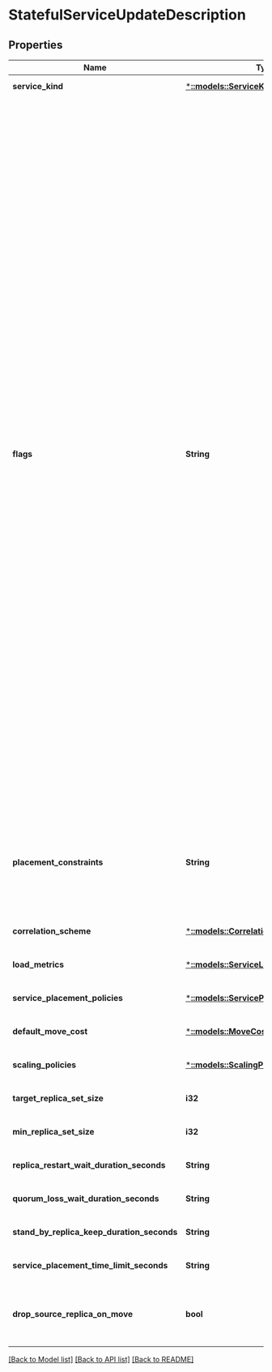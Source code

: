# StatefulServiceUpdateDescription

## Properties
Name | Type | Description | Notes
------------ | ------------- | ------------- | -------------
**service_kind** | [***::models::ServiceKind**](ServiceKind.md) | The service kind. | [default to null]
**flags** | **String** | Flags indicating whether other properties are set. Each of the associated properties corresponds to a flag, specified below, which, if set, indicate that the property is specified. This property can be a combination of those flags obtained using bitwise &#39;OR&#39; operator. For example, if the provided value is 6 then the flags for ReplicaRestartWaitDuration (2) and QuorumLossWaitDuration (4) are set.  - None - Does not indicate any other properties are set. The value is zero. - TargetReplicaSetSize/InstanceCount - Indicates whether the TargetReplicaSetSize property (for Stateful services) or the InstanceCount property (for Stateless services) is set. The value is 1. - ReplicaRestartWaitDuration - Indicates the ReplicaRestartWaitDuration property is set. The value is  2. - QuorumLossWaitDuration - Indicates the QuorumLossWaitDuration property is set. The value is 4. - StandByReplicaKeepDuration - Indicates the StandByReplicaKeepDuration property is set. The value is 8. - MinReplicaSetSize - Indicates the MinReplicaSetSize property is set. The value is 16. - PlacementConstraints - Indicates the PlacementConstraints property is set. The value is 32. - PlacementPolicyList - Indicates the ServicePlacementPolicies property is set. The value is 64. - Correlation - Indicates the CorrelationScheme property is set. The value is 128. - Metrics - Indicates the ServiceLoadMetrics property is set. The value is 256. - DefaultMoveCost - Indicates the DefaultMoveCost property is set. The value is 512. - ScalingPolicy - Indicates the ScalingPolicies property is set. The value is 1024. - ServicePlacementTimeLimit - Indicates the ServicePlacementTimeLimit property is set. The value is 2048. - MinInstanceCount - Indicates the MinInstanceCount property is set. The value is 4096. - MinInstancePercentage - Indicates the MinInstancePercentage property is set. The value is 8192. - InstanceCloseDelayDuration - Indicates the InstanceCloseDelayDuration property is set. The value is 16384. - DropSourceReplicaOnMove - Indicates the DropSourceReplicaOnMove property is set. The value is 32768. | [optional] [default to null]
**placement_constraints** | **String** | The placement constraints as a string. Placement constraints are boolean expressions on node properties and allow for restricting a service to particular nodes based on the service requirements. For example, to place a service on nodes where NodeType is blue specify the following: \&quot;NodeColor &#x3D;&#x3D; blue)\&quot;. | [optional] [default to null]
**correlation_scheme** | [***::models::CorrelationSchemeList**](CorrelationSchemeList.md) | The correlation scheme. | [optional] [default to null]
**load_metrics** | [***::models::ServiceLoadMetricsList**](ServiceLoadMetricsList.md) | The service load metrics. | [optional] [default to null]
**service_placement_policies** | [***::models::ServicePlacementPoliciesList**](ServicePlacementPoliciesList.md) | The service placement policies. | [optional] [default to null]
**default_move_cost** | [***::models::MoveCost**](MoveCost.md) | The move cost for the service. | [optional] [default to null]
**scaling_policies** | [***::models::ScalingPolicyDescriptionList**](ScalingPolicyDescriptionList.md) | Scaling policies for this service. | [optional] [default to null]
**target_replica_set_size** | **i32** | The target replica set size as a number. | [optional] [default to null]
**min_replica_set_size** | **i32** | The minimum replica set size as a number. | [optional] [default to null]
**replica_restart_wait_duration_seconds** | **String** | The duration, in seconds, between when a replica goes down and when a new replica is created. | [optional] [default to null]
**quorum_loss_wait_duration_seconds** | **String** | The maximum duration, in seconds, for which a partition is allowed to be in a state of quorum loss. | [optional] [default to null]
**stand_by_replica_keep_duration_seconds** | **String** | The definition on how long StandBy replicas should be maintained before being removed. | [optional] [default to null]
**service_placement_time_limit_seconds** | **String** | The duration for which replicas can stay InBuild before reporting that build is stuck. | [optional] [default to null]
**drop_source_replica_on_move** | **bool** | Indicates whether to drop source Secondary replica even if the target replica has not finished build. If desired behavior is to drop it as soon as possible the value of this property is true, if not it is false. | [optional] [default to null]

[[Back to Model list]](../README.md#documentation-for-models) [[Back to API list]](../README.md#documentation-for-api-endpoints) [[Back to README]](../README.md)


